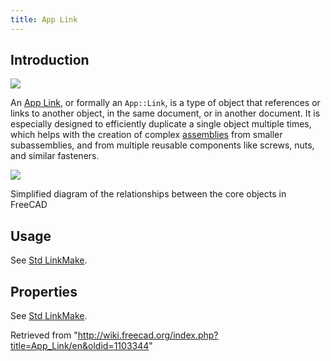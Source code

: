 ```yaml
---
title: App Link
---
```


## Introduction

![](/images/Link.svg)

An [App Link](/App_Link "App Link"), or formally an `App::Link`, is a type of object that references or links to another object, in the same document, or in another document. It is especially designed to efficiently duplicate a single object multiple times, which helps with the creation of complex [assemblies](/Assembly "Assembly") from smaller subassemblies, and from multiple reusable components like screws, nuts, and similar fasteners.

![](/images/FreeCAD_core_objects.svg)

Simplified diagram of the relationships between the core objects in FreeCAD

## Usage

See [Std LinkMake](/Std_LinkMake#Usage "Std LinkMake").

## Properties

See [Std LinkMake](/Std_LinkMake#Properties "Std LinkMake").

Retrieved from "<http://wiki.freecad.org/index.php?title=App_Link/en&oldid=1103344>"
